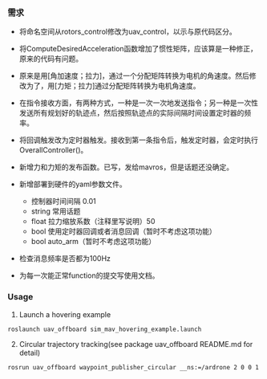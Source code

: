 ### 需求
* 将命名空间从rotors_control修改为uav_control，以示与原代码区分。

* 将ComputeDesiredAcceleration函数增加了惯性矩阵，应该算是一种修正，原来的代码有问题。

* 原来是用[角加速度；拉力]，通过一个分配矩阵转换为电机的角速度。然后修改为了，用[力矩；拉力]通过分配矩阵转换为电机角速度。

* 在指令接收方面，有两种方式，一种是一次一次地发送指令；另一种是一次性发送所有规划好的轨迹点，然后按照轨迹点的实际间隔时间设置定时器的频率。

* 将回调触发改为定时器触发。接收到第一条指令后，触发定时器，会定时执行OverallController()。

* 新增力和力矩的发布函数。已写，发给mavros，但是话题还没确定。

* 新增部署到硬件的yaml参数文件。
    * 控制器时间间隔 0.01    
    * string 常用话题
    * float 拉力缩放系数（注释里写说明）50
    * bool 使用定时器回调或者消息回调（暂时不考虑这项功能）
    * bool auto_arm（暂时不考虑这项功能）

* 检查消息频率是否都为100Hz
* 为每一次能正常function的提交写使用文档。

### Usage
1. Launch a hovering example
```bash
roslaunch uav_offboard sim_mav_hovering_example.launch
``` 

2. Circular trajectory tracking(see package uav_offboard README.md for detail)
```bash
rosrun uav_offboard waypoint_publisher_circular __ns:=/ardrone 2 0 0 1 1 0 0 0 360 1 10
```


